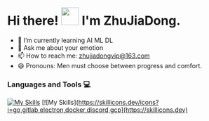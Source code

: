 <h1>Hi there! <img src="https://media.giphy.com/media/hvRJCLFzcasrR4ia7z/giphy.gif" height="40px" width="40px">  I'm  ZhuJiaDong. </h1>

- 🌱 I’m currently learning AI ML DL
- 💬 Ask me about your emotion
- 📫 How to reach me: zhujiadongvip@163.com
- 😄 Pronouns: Men must choose between progress and comfort.

### Languages and Tools :computer:
[![My Skills](https://skillicons.dev/icons?i=ai,py,pytorch,cpp,raspberrypi,tensorflow)](https://skillicons.dev)
[![My Skills](https://skillicons.dev/icons?i=go,gitlab,electron,docker,discord,gcp](https://skillicons.dev)





<!-- [![Python](https://img.shields.io/badge/-Python-black?style=flat&logo=python&link=https://github.com/hritik5102)](https://github.com/hritik5102) [![C++](https://img.shields.io/badge/-C++-00599C?style=flat&logo=c++&link=https://github.com/hritik5102)](https://github.com/hritik5102) [![C](https://img.shields.io/badge/-A8B9CC?style=flat&logo=c&logoColor=white&link=https://github.com/hritik5102)](https://github.com/hritik5102) 

 [![Keras](https://img.shields.io/badge/-Keras-red?style=flat&logo=keras&link=https://github.com/hritik5102)](https://github.com/hritik5102) [![Tensorflow](https://img.shields.io/badge/-Tensorflow-gray?style=flat&logo=tensorflow&link=https://github.com/hritik5102)](https://github.com/hritik5102) [![Pytorch](https://img.shields.io/badge/-Pytorch-purple?style=flat&logo=Pytorch&link=https://github.com/hritik5102)](https://github.com/hritik5102) 

[![JavaScript](https://img.shields.io/badge/-JavaScript-black?style=flat&logo=javascript&link=https://github.com/hritik5102)](https://github.com/hritik5102)
[![HTML5](https://img.shields.io/badge/-HTML5-E34F26?style=flat&logo=html5&logoColor=white&link=https://github.com/hritik5102)](https://github.com/hritik5102) [![CSS3](https://img.shields.io/badge/-CSS3-1572B6?style=flat&logo=css3&link=https://github.com/hritik5102)](https://github.com/hritik5102)

 [![PostgreSQL](https://img.shields.io/badge/-PostgreSQL-336791?style=flat&logo=postgresql&link=https://github.com/hritik5102)](https://github.com/hritik5102) [![MySQL](https://img.shields.io/badge/-MySQL-black?style=flat&logo=mysql&link=https://github.com/hritik5102)](https://github.com/hritik5102) [![Nodejs](https://img.shields.io/badge/-Nodejs-black?style=flat&logo=Node.js&link=https://github.com/hritik5102)](https://github.com/hritik5102) 

[![Docker](https://img.shields.io/badge/-Docker-black?style=flat&logo=docker&link=https://github.com/hritik5102)](https://github.com/hritik5102) [![Git](https://img.shields.io/badge/-Git-black?style=flat&logo=git&link=https://github.com/hritik5102)](https://github.com/hritik5102) [![GitHub](https://img.shields.io/badge/-GitHub-181717?style=flat&logo=github&link=https://github.com/hritik5102)](https://github.com/hritik5102) -->



<!-- ### Repositories:

<a href="https://github.com/ZhuJD-China/ECG-Classification-Diagnosis">
  <img align="center" src="https://github-readme-stats.vercel.app/api/pin/?username=ZhuJD-China&repo=ECG-Classification-Diagnosis&theme=radical" />
</a>  

<a href="https://github.com/ZhuJD-China/Mask_Wearing">
  <img align="center"  src="https://github-readme-stats.vercel.app/api/pin/?username=ZhuJD-China&repo=Mask_Wearing&theme=radical" />
</a> 

<a href="https://github.com/ZhuJD-China/ImgAug_yolov5">
  <img align="center" src="https://github-readme-stats.vercel.app/api/pin/?username=ZhuJD-China&repo=ImgAug_yolov5&theme=radical" />
</a>   

<a href="https://github.com/ZhuJD-China/Algorithm">
  <img align="center" src="https://github-readme-stats.vercel.app/api/pin/?username=ZhuJD-China&repo=Algorithm&theme=radical" />
</a> 
 -->

<!--

**ZhuJD-China/ZhuJD-China** is a ✨ _special_ ✨ repository because its `README.md` (this file) appears on your GitHub profile.

Here are some ideas to get you started:

- 🔭 I’m currently working on ...
- 🌱 I’m currently learning ...
- 👯 I’m looking to collaborate on ...
- 🤔 I’m looking for help with ...
- 💬 Ask me about ...
- 📫 How to reach me: ...
- 😄 Pronouns: ...
- ⚡ Fun fact: ...

[![trophy](https://github-profile-trophy.vercel.app/?username=ZhuJD-China&title=Star,Follower,Commit,Repo,Issue&theme=gruvbox)](https://github.com/ryo-ma/github-profile-trophy)

-->
